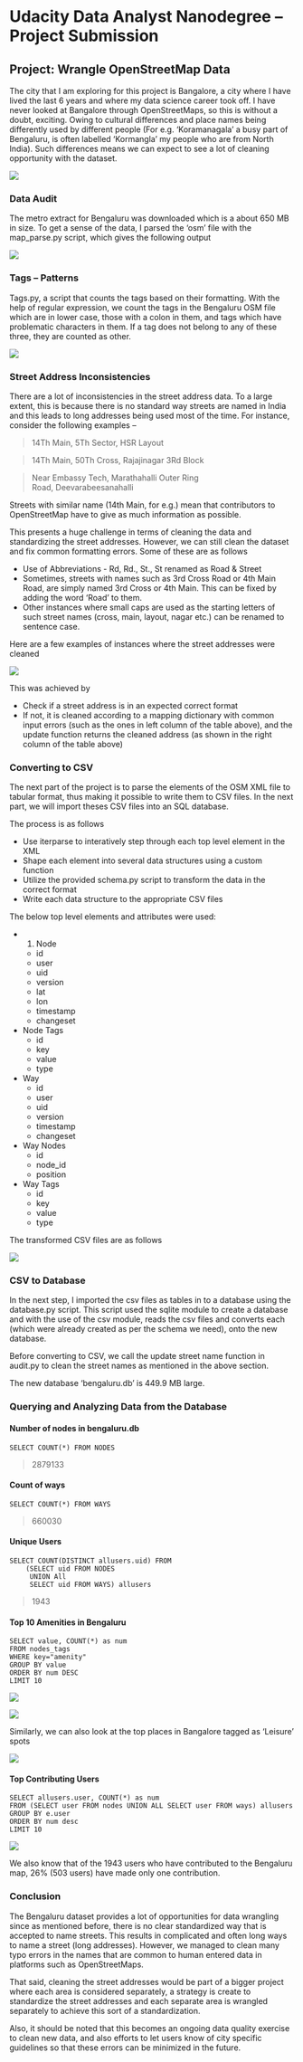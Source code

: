 # Udacity Data Analyst Nanodegree – Project Submission
## Project: Wrangle OpenStreetMap DataThe city that I am exploring for this project is Bangalore, a city where I have lived the last 6 years and where my data science career took off. I have never looked at Bangalore through OpenStreetMaps, so this is without a doubt, exciting. Owing to cultural differences and place names being differently used by different people (For e.g. ‘Koramanagala’ a busy part of Bengaluru, is often labelled ‘Kormangla’ my people who are from North India). Such differences means we can expect to see a lot of cleaning opportunity with the dataset.
![](README/40910E4C-9B60-4A4A-94CA-8EA47AEF2553.png)
### Data AuditThe metro extract for Bengaluru was downloaded which is a about 650 MB in size. To get a sense of the data, I parsed the ‘osm’ file with the map_parse.py script, which gives the following output
![](README/F27971DB-AC2B-43CB-9817-9E95790877D8.png)
### Tags – PatternsTags.py, a script that counts the tags based on their formatting. With the help of regular expression, we count the tags in the Bengaluru OSM file which are in lower case, those with a colon in them, and tags which have problematic characters in them. If a tag does not belong to any of these three, they are counted as other.
![](README/49AAA8C7-BB03-4148-913E-84A7198F0818.png)
### Street Address InconsistenciesThere are a lot of inconsistencies in the street address data. To a large extent, this is because there is no standard way streets are named in India and this leads to long addresses being used most of the time. For instance, consider the following examples – > 14Th Main, 5Th Sector, HSR Layout  > 14Th Main, 50Th Cross, Rajajinagar 3Rd Block  > Near Embassy Tech, Marathahalli Outer Ring Road, Deevarabeesanahalli  Streets with similar name (14th Main, for e.g.) mean that contributors to OpenStreetMap have to give as much information as possible. This presents a huge challenge in terms of cleaning the data and standardizing the street addresses. However, we can still clean the dataset and fix common formatting errors. Some of these are as follows* Use of Abbreviations - Rd, Rd., St., St renamed as Road & Street* Sometimes, streets with names such as 3rd Cross Road or 4th Main Road, are simply named 3rd Cross or 4th Main. This can be fixed by adding the word ‘Road’ to them.* Other instances where small caps are used as the starting letters of such street names (cross, main, layout, nagar etc.) can be renamed to sentence case.Here are a few examples of instances where the street addresses were cleaned
![](README/44E2477F-DE42-4FD3-8D5F-1A495D7C3ED5.png)
This was achieved by * Check if a street address is in an expected correct format* If not, it is cleaned according to a mapping dictionary with common input errors (such as the ones in left column of the table above), and the update function returns the cleaned address (as shown in the right column of the table above)### Converting to CSVThe next part of the project is to parse the elements of the OSM XML file to tabular format, thus making it possible to write them to CSV files. In the next part, we will import theses CSV files into an SQL database.The process is as follows-	Use iterparse to interatively step through each top level element in the XML-	Shape each element into several data structures using a custom function-	Utilize the provided schema.py script to transform the data in the correct format-	Write each data structure to the appropriate CSV filesThe below top level elements and attributes were used:* 1.	Node	* id	* user	* uid	* version	* lat	* lon	* timestamp	* changeset* Node Tags	* id	* key	* value	* type* Way	* id	* user	* uid	* version	* timestamp	* changeset* Way Nodes	* id	* node_id	* position* Way Tags	* id	* key	* value	* typeThe transformed CSV files are as follows
![](README/1BEED45C-094E-45BE-A635-1303D49E801B.png)
### CSV to DatabaseIn the next step, I imported the csv files as tables in to a database using the database.py script. This script used the sqlite module to create a database and with the use of the csv module, reads the csv files and converts each (which were already created as per the schema we need), onto the new database. Before converting to CSV, we call the update street name function in audit.py to clean the street names as mentioned in the above section.The new database ‘bengaluru.db’ is 449.9 MB large.### Querying and Analyzing Data from the Database#### Number of nodes in bengaluru.db```
SELECT COUNT(*) FROM NODES
```> 2879133  #### Count of ways

```
SELECT COUNT(*) FROM WAYS
```> 660030  #### Unique Users

```
SELECT COUNT(DISTINCT allusers.uid) FROM 	(SELECT uid FROM NODES	 UNION All	 SELECT uid FROM WAYS) allusers```> 1943  #### Top 10 Amenities in Bengaluru```
SELECT value, COUNT(*) as num FROM nodes_tags WHERE key="amenity" GROUP BY value ORDER BY num DESC LIMIT 10```
![](README/8204BA9B-16C2-4D0D-A275-F55DBA788916.png)

![](README/49454DB1-8E00-4A37-A358-CD5B5D14B1AC.png)
Similarly, we can also look at the top places in Bangalore tagged as ‘Leisure’ spots
![](README/CD12C964-F16F-4906-B0AC-6A88FDC18F87.png)
#### Top Contributing Users```
SELECT allusers.user, COUNT(*) as num FROM (SELECT user FROM nodes UNION ALL SELECT user FROM ways) allusers GROUP BY e.user ORDER BY num desc LIMIT 10```
![](README/983F86D1-B4D3-4E9B-8585-4AC5606EF971.png)

We also know that of the 1943 users who have contributed to the Bengaluru map, 26% (503 users) have made only one contribution. ### ConclusionThe Bengaluru dataset provides a lot of opportunities for data wrangling since as mentioned before, there is no clear standardized way that is accepted to name streets. This results in complicated and often long ways to name a street (long addresses). However, we managed to clean many typo errors in the names that are common to human entered data in platforms such as OpenStreetMaps.That said, cleaning the street addresses would be part of a bigger project where each area is considered separately, a strategy is create to standardize the street addresses and each separate area is wrangled separately to achieve this sort of a standardization.Also, it should be noted that this becomes an ongoing data quality exercise to clean new data, and also efforts to let users know of city specific guidelines so that these errors can be minimized in the future.